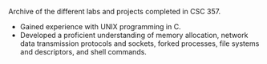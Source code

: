 Archive of the different labs and projects completed in CSC 357.
- Gained experience with UNIX programming in C.
- Developed a proficient understanding of memory allocation, network data transmission protocols and sockets, forked processes, file systems and descriptors, and shell commands. 

